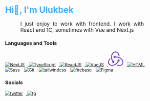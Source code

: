 <h1 style="color: #44AEFB;">Hi👋, I'm Ulukbek</h1>

<p align:"center" style="text-align: justify; margin: 0 50px; font-size: 17px;" >
    I just enjoy to work with frontend. I work with React and 1C, sometimes with Vue and Next.js
<br>

<h3 align="left">Languages and Tools</h1>
<div align="left">
<a href="https://nextjs.org/" target="_blank" rel="noreferrer">
      <img  alt="NextJS" height="50px" style="padding-right:10px;" src="https://seeklogo.com/images/N/next-js-icon-logo-EE302D5DBD-seeklogo.com.png" />
  </a>
  <a href="https://www.typescriptlang.org/" target="_blank" rel="noreferrer">
      <img  alt="TypeScript" height="50px" style="padding-right:10px; ;" src="https://cdn.jsdelivr.net/gh/devicons/devicon/icons/typescript/typescript-plain.svg"/>
  </a>
  <a href="https://reactjs.org/" target="_blank" rel="noreferrer">
      <img  alt="ReactJS" height="50px" style="padding-right:10px;" src="https://cdn.jsdelivr.net/gh/devicons/devicon/icons/react/react-original.svg" />
  </a>
   <a href="https://vuejs.org/" target="_blank" rel="noreferrer">
      <img  alt="VueJS" height="50px" style="padding-right:10px;" src="https://upload.wikimedia.org/wikipedia/commons/f/f1/Vue.png" />
  </a>
   <a href="https://react-redux.js.org/" target="_blank" rel="noreferrer">
      <img  alt="Redux" height="50px" style="padding-right:10px;" src="https://raw.githubusercontent.com/devicons/devicon/master/icons/redux/redux-original.svg" />
  </a>
  <a href="https://developer.mozilla.org/en-US/docs/Web/HTML" target="_blank" rel="noreferrer">
      <img  alt="HTML" height="50px" style="padding-right:10px;" src="https://cdn.jsdelivr.net/gh/devicons/devicon/icons/html5/html5-original.svg"/>
  </a>
  <a href="https://sass-lang.com/" target="_blank" rel="noreferrer">
      <img  alt="Sass" height="50px" style="padding-right:10px;" src="https://cdn.jsdelivr.net/gh/devicons/devicon/icons/sass/sass-original.svg"/>
  </a>
  <a href="https://git-scm.com/" target="_blank" rel="noreferrer">
      <img  alt="Git" height="50px" style="padding-right:10px;" src="https://cdn.jsdelivr.net/gh/devicons/devicon/icons/git/git-original.svg"/>
  </a>
  <a href="https://tailwindcss.com/docs/installation" target="_blank" rel="noreferrer">
      <img  alt="tailwindcss" height="50px" style="padding-right:10px;"src="https://camo.githubusercontent.com/5734d0669fe22ce04a1cb989a156cd32c379875f6bca56d5210c9432824856d9/68747470733a2f2f7777772e766563746f726c6f676f2e7a6f6e652f6c6f676f732f7461696c77696e646373732f7461696c77696e646373732d69636f6e2e737667"/>
  </a>
  <a href="https://firebase.google.com/docs" target="_blank" rel="noreferrer">
      <img  alt="firebase" height="50px" style="padding-right:10px;"src="https://camo.githubusercontent.com/dd4b2422ed3bfc9da88c43d18550375c66f9584327dff7ecc19315ce50b96f07/68747470733a2f2f7777772e766563746f726c6f676f2e7a6f6e652f6c6f676f732f66697265626173652f66697265626173652d69636f6e2e737667"/>
  </a>
  <a href="https://www.figma.com/" target="_blank" rel="noreferrer">
      <img  alt="Figma" height="50px" style="padding-right:10px;" src="https://cdn.jsdelivr.net/gh/devicons/devicon/icons/figma/figma-original.svg"/> 
  </a>
</div>

<h3>Socials</h3>
<p align="left">
<a href="https://twitter.com/scr00b1e" target="_blank" rel="noreferrer">
      <img  alt="twitter" height="50px" style="padding-right:10px;" src="https://cdn-icons-png.flaticon.com/512/3670/3670151.png" />
  </a>
  <a href="https://t.me/scr00b1e" target="_blank" rel="noreferrer">
      <img  alt="tg" height="50px" style="padding-right:10px; ;" src="https://cdn-icons-png.flaticon.com/512/2111/2111646.png"/>
  </a>
</p>
